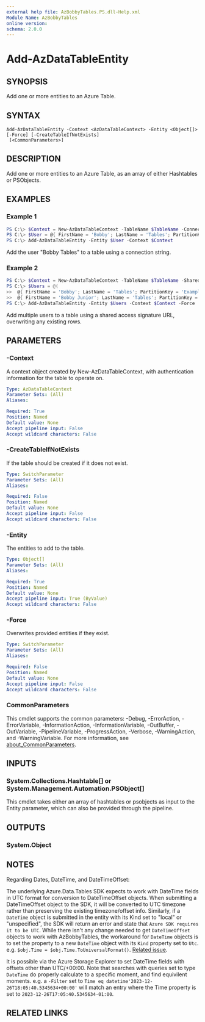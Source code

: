 ```yaml
---
external help file: AzBobbyTables.PS.dll-Help.xml
Module Name: AzBobbyTables
online version:
schema: 2.0.0
---
```


# Add-AzDataTableEntity

## SYNOPSIS

Add one or more entities to an Azure Table.

## SYNTAX

```
Add-AzDataTableEntity -Context <AzDataTableContext> -Entity <Object[]> [-Force] [-CreateTableIfNotExists]
 [<CommonParameters>]
```

## DESCRIPTION

Add one or more entities to an Azure Table, as an array of either Hashtables or PSObjects.

## EXAMPLES

### Example 1

```powershell
PS C:\> $Context = New-AzDataTableContext -TableName $TableName -ConnectionString $ConnectionString
PS C:\> $User = @{ FirstName = 'Bobby'; LastName = 'Tables'; PartitionKey = 'Example'; RowKey = '1' }
PS C:\> Add-AzDataTableEntity -Entity $User -Context $Context
```

Add the user "Bobby Tables" to a table using a connection string.

### Example 2

```powershell
PS C:\> $Context = New-AzDataTableContext -TableName $TableName -SharedAccessSignature $SAS
PS C:\> $Users = @(
>>  @{ FirstName = 'Bobby'; LastName = 'Tables'; PartitionKey = 'Example'; RowKey = '1' },
>>  @{ FirstName = 'Bobby Junior'; LastName = 'Tables'; PartitionKey = 'Example'; RowKey = '2' } )
PS C:\> Add-AzDataTableEntity -Entity $Users -Context $Context -Force
```

Add multiple users to a table using a shared access signature URL, overwriting any existing rows.

## PARAMETERS

### -Context

A context object created by New-AzDataTableContext, with authentication information for the table to operate on.

```yaml
Type: AzDataTableContext
Parameter Sets: (All)
Aliases:

Required: True
Position: Named
Default value: None
Accept pipeline input: False
Accept wildcard characters: False
```

### -CreateTableIfNotExists

If the table should be created if it does not exist.

```yaml
Type: SwitchParameter
Parameter Sets: (All)
Aliases:

Required: False
Position: Named
Default value: None
Accept pipeline input: False
Accept wildcard characters: False
```

### -Entity

The entities to add to the table.

```yaml
Type: Object[]
Parameter Sets: (All)
Aliases:

Required: True
Position: Named
Default value: None
Accept pipeline input: True (ByValue)
Accept wildcard characters: False
```

### -Force

Overwrites provided entities if they exist.

```yaml
Type: SwitchParameter
Parameter Sets: (All)
Aliases:

Required: False
Position: Named
Default value: None
Accept pipeline input: False
Accept wildcard characters: False
```

### CommonParameters
This cmdlet supports the common parameters: -Debug, -ErrorAction, -ErrorVariable, -InformationAction, -InformationVariable, -OutBuffer, -OutVariable, -PipelineVariable, -ProgressAction, -Verbose, -WarningAction, and -WarningVariable. For more information, see [about_CommonParameters](http://go.microsoft.com/fwlink/?LinkID=113216).

## INPUTS

### System.Collections.Hashtable[] or System.Management.Automation.PSObject[]

This cmdlet takes either an array of hashtables or psobjects as input to the Entity parameter, which can also be provided through the pipeline.

## OUTPUTS

### System.Object

## NOTES

Regarding Dates, DateTime, and DateTimeOffset:

The underlying Azure.Data.Tables SDK expects to work with DateTime fields in UTC format for conversion to DateTimeOffset objects. When submitting a DateTimeOffset object to the SDK, it will be converted to UTC timezone rather than preserving the existing timezone/offset info. Similarly, if a `DateTime` object is submitted in the entity with its Kind set to "local" or "unspecified", the SDK will return an error and state that `Azure SDK requires it to be UTC`. While there isn't any change needed to get `DateTimeOffset` objects to work with AzBobbyTables, the workaround for `DateTime` objects is to set the property to a new `DateTime` object with its `Kind` property set to `Utc`. e.g. `$obj.Time = $obj.Time.ToUniversalFormat()`. [Related issue](https://github.com/Azure/azure-sdk-for-net/issues/30644).

It is possible via the Azure Storage Explorer to set DateTime fields with offsets other than UTC/+00:00. Note that searches with queries set to type `DateTime` do properly calculate to a specific moment, and find equivilent moments. e.g. a `-Filter` set to `Time eq datetime'2023-12-26T18:05:40.5345634+00:00'` will match an entry where the Time property is set to `2023-12-26T17:05:40.5345634-01:00`.

## RELATED LINKS

